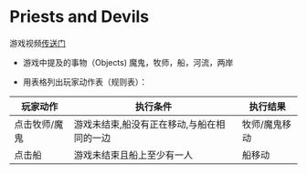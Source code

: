 # Priests and Devils

游戏视频[传送门](https://www.bilibili.com/video/av68593722/)

- 游戏中提及的事物（Objects)
魔鬼，牧师，船，河流，两岸

- 用表格列出玩家动作表（规则表）：

|玩家动作|执行条件|执行结果|
|-|-|-|
|点击牧师/魔鬼|游戏未结束,船没有正在移动,与船在相同的一边|牧师/魔鬼移动|
|点击船|游戏未结束且船上至少有一人|船移动|

